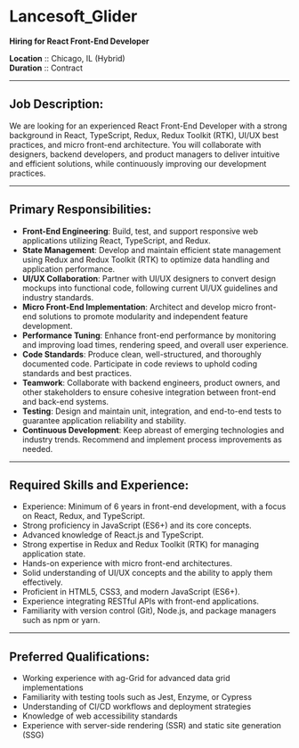 # Lancesoft_Glider

**Hiring for React Front-End Developer**

**Location** :: Chicago, IL (Hybrid)  
**Duration** :: Contract

---

## Job Description:

We are looking for an experienced React Front-End Developer with a strong background in React, TypeScript, Redux, Redux Toolkit (RTK), UI/UX best practices, and micro front-end architecture. You will collaborate with designers, backend developers, and product managers to deliver intuitive and efficient solutions, while continuously improving our development practices.

---

## Primary Responsibilities:

- **Front-End Engineering**: Build, test, and support responsive web applications utilizing React, TypeScript, and Redux.
- **State Management**: Develop and maintain efficient state management using Redux and Redux Toolkit (RTK) to optimize data handling and application performance.
- **UI/UX Collaboration**: Partner with UI/UX designers to convert design mockups into functional code, following current UI/UX guidelines and industry standards.
- **Micro Front-End Implementation**: Architect and develop micro front-end solutions to promote modularity and independent feature development.
- **Performance Tuning**: Enhance front-end performance by monitoring and improving load times, rendering speed, and overall user experience.
- **Code Standards**: Produce clean, well-structured, and thoroughly documented code. Participate in code reviews to uphold coding standards and best practices.
- **Teamwork**: Collaborate with backend engineers, product owners, and other stakeholders to ensure cohesive integration between front-end and back-end systems.
- **Testing**: Design and maintain unit, integration, and end-to-end tests to guarantee application reliability and stability.
- **Continuous Development**: Keep abreast of emerging technologies and industry trends. Recommend and implement process improvements as needed.

---

## Required Skills and Experience:

- Experience: Minimum of 6 years in front-end development, with a focus on React, Redux, and TypeScript.
- Strong proficiency in JavaScript (ES6+) and its core concepts.
- Advanced knowledge of React.js and TypeScript.
- Strong expertise in Redux and Redux Toolkit (RTK) for managing application state.
- Hands-on experience with micro front-end architectures.
- Solid understanding of UI/UX concepts and the ability to apply them effectively.
- Proficient in HTML5, CSS3, and modern JavaScript (ES6+).
- Experience integrating RESTful APIs with front-end applications.
- Familiarity with version control (Git), Node.js, and package managers such as npm or yarn.

---

## Preferred Qualifications:

- Working experience with ag-Grid for advanced data grid implementations
- Familiarity with testing tools such as Jest, Enzyme, or Cypress
- Understanding of CI/CD workflows and deployment strategies
- Knowledge of web accessibility standards
- Experience with server-side rendering (SSR) and static site generation (SSG)
